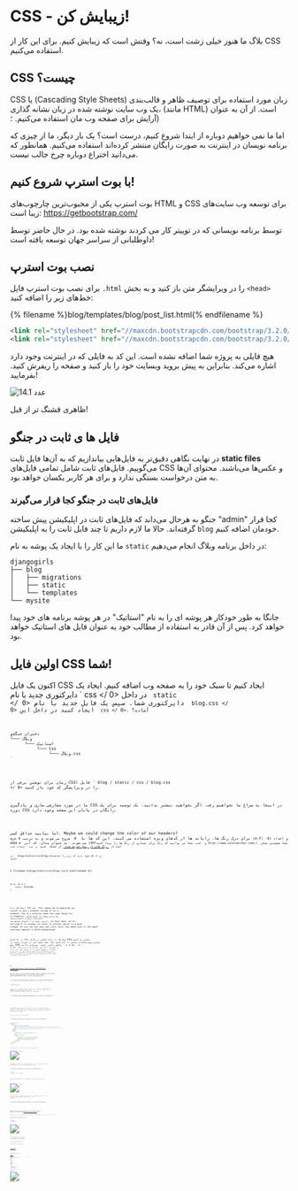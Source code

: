 # CSS - زیبایش کن!

بلاگ ما هنوز خیلی زشت است، نه؟ وقتش است که زیبایش کنیم. برای این کار از CSS استفاده می‌کنیم.

## CSS چیست؟

CSS یا (Cascading Style Sheets) زبان مورد استفاده برای توصیف ظاهر و قالب‌بندی یک وب سایت نوشته شده در زبان نشانه گذاری، (مانند HTML) است. از آن به عنوان آرایش برای صفحه وب مان استفاده می‌کنیم. ؛)

اما ما نمی خواهیم دوباره از ابتدا شروع کنیم، درست است؟ یک بار دیگر، ما از چیزی که برنامه نویسان در اینترنت به صورت رایگان منتشر کرده‌اند استفاده می‌کنیم. همانطور که می‌دانید اختراع دوباره چرخ جالب نیست.

## با بوت‌ استرپ شروع کنیم!

بوت استرپ یکی از محبوب‌ترین چارچوب‌های HTML و CSS برای توسعه وب سایت‌های زیبا است: https://getbootstrap.com/

توسط برنامه نویسانی که در توییتر کار می کردند نوشته شده بود. در حال حاضر توسط داوطلبانی از سراسر جهان توسعه یافته است!

## نصب بوت استرپ

برای نصب بوت استرپ فایل `.html` را در ویرایشگر متن باز کنید و به بخش `<head>` خط‌های زیر را اضافه کنید:

{% filename %}blog/templates/blog/post_list.html{% endfilename %}

```html
<link rel="stylesheet" href="//maxcdn.bootstrapcdn.com/bootstrap/3.2.0/css/bootstrap.min.css">
<link rel="stylesheet" href="//maxcdn.bootstrapcdn.com/bootstrap/3.2.0/css/bootstrap-theme.min.css">
```

هیچ فایلی به پروژه شما اضافه نشده است. این کد به فایلی که در اینترنت وجود دارد اشاره می‌کند. بنابراین به پیش بروید وبسایت خود را باز کنید و صفحه را ریفرش کنید. بفرمایید!

![عدد 14.1](images/bootstrap1.png)

ظاهری قشنگ تر از قبل!

## فایل ها ی ثابت در جنگو

در نهایت نگاهی دقیق‌تر به فایل‌هایی بیاندازیم که به آن‌ها فایل ثابت **static files** می‌گوییم. فایل‌های ثابت شامل تمامی فایل‌های CSS و عکس‌ها می‌باشند. محتوای آن‌ها به متن درخواست بستگی ندارد و برای هر کاربر یکسان خواهد بود.

### فایل‌های ثابت در جنگو کجا قرار می‌گیرند

جنگو به هرحال می‌داند که فایل‌های ثابت در اپلیکیشن پیش ساخته "admin" کجا قرار گرفته‌اند. حالا ما لازم داریم تا چند فایل ثابت را به اپلیکیشن `blog` خودمان اضافه کنیم.

ما این کار را با ایجاد یک پوشه به نام `static` در داخل برنامه وبلاگ انجام می‌دهیم:

    djangogirls
    ├── blog
    │   ├── migrations
    │   ├── static
    │   └── templates
    └── mysite
    

جانگا به طور خودکار هر پوشه ای را به نام "استاتیک" در هر پوشه برنامه های خود پیدا خواهد کرد. پس از آن قادر به استفاده از مطالب خود به عنوان فایل های استاتیک خواهد بود.

## اولین فایل CSS شما!

اکنون یک فایل CSS ایجاد کنیم تا سبک خود را به صفحه وب اضافه کنیم. ایجاد یک دایرکتوری جدید با نام ` css </ 0> در داخل <code> static </ 0> دایرکتوری شما. سپس یک فایل جدید با نام <code> blog.css </ 0> ایجاد کنید در داخل این <code> css </ 0>. آماده؟</p>

<pre><code>دختران جنگجو
└─── وبلاگ
      └─── استاتیک
           └─── Css
                └─── وبلاگ.css
`</pre> 

زمان برای نوشتن برخی از CSS! فایل ` blog / static / css / blog.css </ 0> را در ویرایشگر کد خود باز کنید.</p>

<p>ما در مورد سفارشی سازی و یادگیری CSS در اینجا به سراغ ما نخواهیم رفت. اگر بخواهید بیشتر بدانید، یک توصیه برای یک دوره CSS رایگان در پایان این صفحه وجود دارد.</p>

<p>اما بیایید حداقل کمی. Maybe we could change the color of our headers?
برای درک رنگ ها، رایانه ها از کدهای ویژه استفاده می کنند. این کد ها با <code> # </ 0> شروع می شوند و به ترتیب 6 حرف (A-F) و اعداد (0-9) می شوند. به عنوان مثال، کد آبی <code> # 0000FFو </ 0> است. شما می توانید کد رنگ برای بسیاری از رنگ ها را پیدا کنید http://www.colorpicker.com:/. شما همچنین ممکن است از <a href="http://www.w3schools.com/colors/colors_names.asp"> رنگ های از پیش تعریف شده </a> از جمله <code> قرمز </ 1> و <code> سبز ` استفاده کنید.

در ` blog/static/css/blog.cssو </ 0> شما باید کد زیر را اضافه کنید:</p>

<p>% filename %}blog/static/css/blog.css{% endfilename %}}</p>

<pre><code class="css">h1 a, h2 a {
    color: #C25100;
}

`</pre> 

`h1 a` انتخابگر CSS است. This means we're applying our styles to any `a` element inside of an `h1` element; the `h2 a` selector does the same thing for `h2` elements. بنابراین وقتی ما چیزی شبیه `<h1><a href=""> لینک </a></h1>` داریم، سبک `اچ 1 آ`اعمال خواهد شد. In this case, we're telling it to change its color to `#C25100`, which is a dark orange. Or you can put your own color here, but make sure it has good contrast against a white background!

در یک فایل CSS، سبک ها را برای عناصر در فایل HTML تعیین می کنیم. اولین روش شناسایی عناصر با نام عنصر است. شما ممکن است به عنوان برچسب از بخش HTML بخاطر داشته باشید. چیزهایی مانند ` a </ 0>، <code> h1 </ 0>، و <code> چهارچوب </ 0> همه نمونه هایی از نام عناصر هستند.
ما همچنین عناصر را با ویژگی <code> کلاس </ 0> یا صفت <code> آیدی </ 0> شناسایی می کنیم. کلاس و شناسه نام شما را به عنصر خودتان می دهد. کلاس ها گروه های عناصر را تعریف می کنند و شناسه ها به عناصر خاص اشاره می کنند. برای مثال، می توانید برچسب زیر را با استفاده از نام تگ <code> آ </ 0>، کلاس <code> لینک خارجی </ 0> یا آیدی <code>پیوند به صفحه ویکی </ 0> شناسایی کنید:</p>

<pre><code class="html"><a href="https://en.wikipedia.org/wiki/Django" class="external_link" id="link_to_wiki_page">
`</pre> 

شما می توانید بیشتر در مورد اینها بخوانید[CSS Selectors at w3schools](http://www.w3schools.com/cssref/css_selectors.asp).

We also need to tell our HTML template that we added some CSS. Open the `blog/templates/blog/post_list.html` file in the code editor and add this line at the very beginning of it:

{% filename %}blog/templates/blog/post_list.html{% endfilename %}

```html
{% load static %}
```

ما فقط فایلهای استاتیک را در اینجا بارگیری میکنیم :) بین برچسب `<head>` و ` </ 2> </ 1>، پس از پیوند به فایل های CSS بوت استرپ، این خط را اضافه کنید:</p>

<p>{% filename %}blog/templates/blog/post_list.html{% endfilename %}</p>

<pre><code class="html"><link rel="stylesheet" href="{% static 'css/blog.css' %}">
`</pre> 

مرورگر فایل ها را به ترتیب داده می کند، بنابراین ما باید مطمئن شویم که این در جای مناسب است. در غیر این صورت کد در فایل شما ممکن است توسط کد در فایل های بوت استرپ لغو شود. ما فقط به قالب ما که در آن فایل CSS شما واقع شده است صحبت کردیم.

اکنون فایل شما باید مانند این باشد:

{% filename %}blog/templates/blog/post_list.html{% endfilename %}

```html
{% load static %}
<html>
    <head>
        <title>Django Girls blog</title>
        <link rel="stylesheet" href="//maxcdn.bootstrapcdn.com/bootstrap/3.2.0/css/bootstrap.min.css">
        <link rel="stylesheet" href="//maxcdn.bootstrapcdn.com/bootstrap/3.2.0/css/bootstrap-theme.min.css">
        <link rel="stylesheet" href="{% static 'css/blog.css' %}">
    </head>
    <body>
        <div>
            <h1><a href="/">Django Girls Blog</a></h1>
        </div>

        {% for post in posts %}
            <div>
                <p>published: {{ post.published_date }}</p>
                <h2><a href="">{{ post.title }}</a></h2>
                <p>{{ post.text|linebreaksbr }}</p>
            </div>
        {% endfor %}
    </body>
</html>
```

باشه، فایل را ذخیره کرده و سایت را تازه سازی کنید!

![عدد 14.2](images/color2.png)

کارت خوب بود! شاید ما نیز می خواهیم وب کم ما را کمی هوا و حاشیه سمت چپ را افزایش دهیم؟ بیایید این را امتحان کنیم!

{% filename %}blog/static/css/blog.css{% endfilename %}

```css
چهارچوب{
    چسباندن به سمت چپ 15px;
}
```

اضافه کردن آن به CSS خود، ذخیره فایل و ببینید که چگونه کار می کند!

![عدد 14.3](images/margin2.png)

شاید ما بتوانیم فونت را در هدر ما سفارشی کنیم؟ این را وارد کنید `<head>` در ` وبلاگ / قالب / وبلاگ / لیست پست</ 1> فایل:</p>

<p>{% filename %}blog/templates/blog/post_list.html{% endfilename %}</p>

<pre><code class="html"><link href="//fonts.googleapis.com/css?family=Lobster&subset=latin,latin-ext" rel="stylesheet" type="text/css">
`</pre> 

همانطور که قبلا، سفارش و محل قبل از پیوند را بررسی کنید ` blog / static / css / blog.css </ 0>این خط یک فونت را به نام وارد می کند <em> خرچنگ </ 1> از فونت های گوگل https://www.google.com/fonts)).</p>

<p>پیدا کنید <code> h1 a </ 0>اعلام بلوک (این کد بین تجدیدکارو <code> {</ 0> و <code>} </ 0>)در این فایل CSS <code> blog / static / css / blog.css </ 0>.  حالا خط <code> خانواده فونت را اضافه کنید: 'لفظی'؛ </ 0> بین تجدید کار و تازه کردن صفحه:</p>

<p>{% filename %}blog/static/css/blog.css{% endfilename %}</p>

<pre><code class="css">h1 a, h2 a {
    color: #C25100;
    font-family: 'Lobster';
}
`</pre> 

![عدد 14.3](images/font.png)

عالی!

همانطور که در بالا ذکر شد CSS دارای مفهوم کلاس است. این به شما اجازه می دهد تا بخشی از کد HTML را نامگذاری کنید و تنها به این قسمت سبک بدهید، بدون اینکه به سایر قسمت ها آسیب برساند. این می تواند فوق العاده مفید باشد! شاید شما دو divs دارید که کاری متفاوت انجام می دهند (مانند هدر و پست شما). یک کلاس می تواند به شما کمک کند آنها را متفاوت نگاه کنید.

برو جلو و نام بخش هایی از کد HTML را بنویسید. ` عنوان صفحه </ 0> را به <code> div </ 0> اضافه کنید که شامل هدر شما است، مانند این:</p>

<p>% filename %}blog/templates/blog/post_list.html{% endfilename %}}</p>

<pre><code class="html"><div class="page-header">
    <h1><a href="/">وبلاگ دختران جنگجو</a></h1>
</div>
`</pre> 

و اکنون کلاس ` پست </ 0> را به <code> div </ 0> اضافه کنید که حاوی یک پست وبلاگ است.</p>

<p>% filename %}blog/templates/blog/post_list.html{% endfilename %}}</p>

<pre><code class="html"><div class="post">
    <p>published: {{ post.published_date }}</p>
    <h2><a href="">{{ post.title }}</a></h2>
    <p>{{ post.text|linebreaksbr }}</p>
</div>
`</pre> 

ما اکنون بلوک های اعلامیه را به انتخاب کننده های مختلف اضافه خواهیم کرد. انتخابگرها شروع با `. </ 0> مربوط به کلاس ها. بسیاری از آموزش های عالی و توضیحات درباره CSS در وب وجود دارد که می تواند به شما در درک کد زیر کمک کند. For now, copy and paste it into your <code>blog/static/css/blog.css` file:

% filename %}blog/static/css/blog.css{% endfilename %}}

```css
.page-header {
    background-color: #C25100;
    margin-top: 0;
    padding: 20px 20px 20px 40px;
}

.page-header h1, .page-header h1 a, .page-header h1 a:visited, .page-header h1 a:active {
    color: #ffffff;
    font-size: 36pt;
    text-decoration: none;
}

.content {
    margin-left: 40px;
}

h1, h2, h3, h4 {
    font-family: 'Lobster', cursive;
}

.date {
    color: #828282;
}

.save {
    float: right;
}

.post-form textarea, .post-form input {
    width: 100%;
}

.top-menu, .top-menu:hover, .top-menu:visited {
    color: #ffffff;
    float: right;
    font-size: 26pt;
    margin-right: 20px;
}

.post {
    margin-bottom: 70px;
}

.post h2 a, .post h2 a:visited {
    color: #000000;
}
```

سپس کد HTML را که نمایش پست ها با اعلان کلاس ها را نشان می دهد احاطه کرده است. جایگزین این:

% filename %}blog/templates/blog/post_list.html{% endfilename %}}

```html
{% for post in posts %}
    <div class="post">
        <p>published: {{ post.published_date }}</p>
        <h2><a href="">{{ post.title }}</a></h2>
        <p>{{ post.text|linebreaksbr }}</p>
    </div>
{% endfor %}
```

در ` وبلاگ / قالب / وبلاگ / post_list.html </ 0> با این:</p>

<p>% filename %}blog/templates/blog/post_list.html{% endfilename %}}</p>

<pre><code class="html"><div class="content container">
    <div class="row">
        <div class="col-md-8">
            {% for post in posts %}
                <div class="post">
                    <div class="date">
                        <p>published: {{ post.published_date }}</p>
                    </div>
                    <h2><a href="">{{ post.title }}</a></h2>
                    <p>{{ post.text|linebreaksbr }}</p>
                </div>
            {% endfor %}
        </div>
    </div>
</div>
`</pre> 

این فایل ها را ذخیره و وبسایت خود را تازه سازی کنید.

![عدد 14.4](images/final.png)

ووهو! به نظر عالی، درست است؟ به کدی که ما فقط کشیده ایم، نگاه کنید تا مکان هایی را پیدا کنید که کلاس ها را در HTML اضافه کردیم و آنها را در CSS استفاده کردیم. اگر می خواهید تاریخ را فیروزه ای تغییر دهید کجا می توانید تغییر دهید؟

نگران نباشید کمی با این CSS کار کنید و سعی کنید برخی از چیزها را تغییر دهید. بازی با CSS می تواند به شما کمک کند که چیزهای مختلفی را بدانید. اگر چیزی را شکستن، نگران نباشید - همیشه می توانید آن را لغو کنید!

ما واقعا توصیه می کنیم این یک کادو کدHTML & دوره آموزشی CSS </ 0>. این می تواند به شما کمک کند همه چیز درباره ساختن وب سایت های شما با CSS زیبا تر یاد بگیرند.

آماده برای فصل بعدی! :)